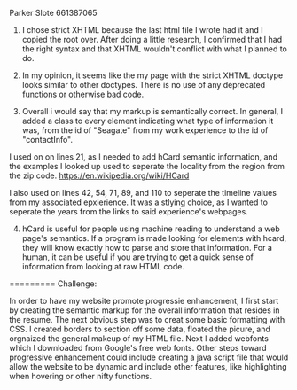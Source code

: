 Parker Slote
661387065

1. I chose strict XHTML because the last html file I wrote had it and I copied the root over. After doing a little research, I confirmed that I had the right syntax and that XHTML wouldn't conflict with what I planned to do.



2. In my opinion, it seems like the my page with the strict XHTML doctype looks similar to other doctypes. There is no use of any deprecated functions or otherwise bad code.



3. Overall i would say that my markup is semantically correct. In general, I added a class to every element indicating what type of information it was, from the id of "Seagate" from my work experience to the id of "contactInfo".

I used on <span> on lines 21, as I needed to add hCard semantic information, and the examples I looked up used <span> to seperate the locality from the region from the zip code. https://en.wikipedia.org/wiki/HCard

I also used <span> on lines 42, 54, 71, 89, and 110 to seperate the timeline values from my associated epxierience. It was a stlying choice, as I wanted to seperate the years from the links to said experience's webpages.



4. hCard is useful for people using machine reading to understand a web page's semantics. If a program is made looking for elements with hcard, they will know exactly how to parse and store that information. For a human, it can be useful if you are trying to get a quick sense of information from looking at raw HTML code. 


=========
Challenge:

In order to have my website promote progressie enhancement, I first start by creating the semantic markup for the overall information that resides in the resume. The next obvious step was to creat some basic formatting with CSS. I created borders to section off some data, floated the picure, and orgnaized the general makeup of my HTML file. Next I added webfonts which I downloaded from Google's free web fonts. Other steps toward progressive enhancement could include creating a java script file that would allow the website to be dynamic and include other features, like highlighting when hovering or other nifty functions.